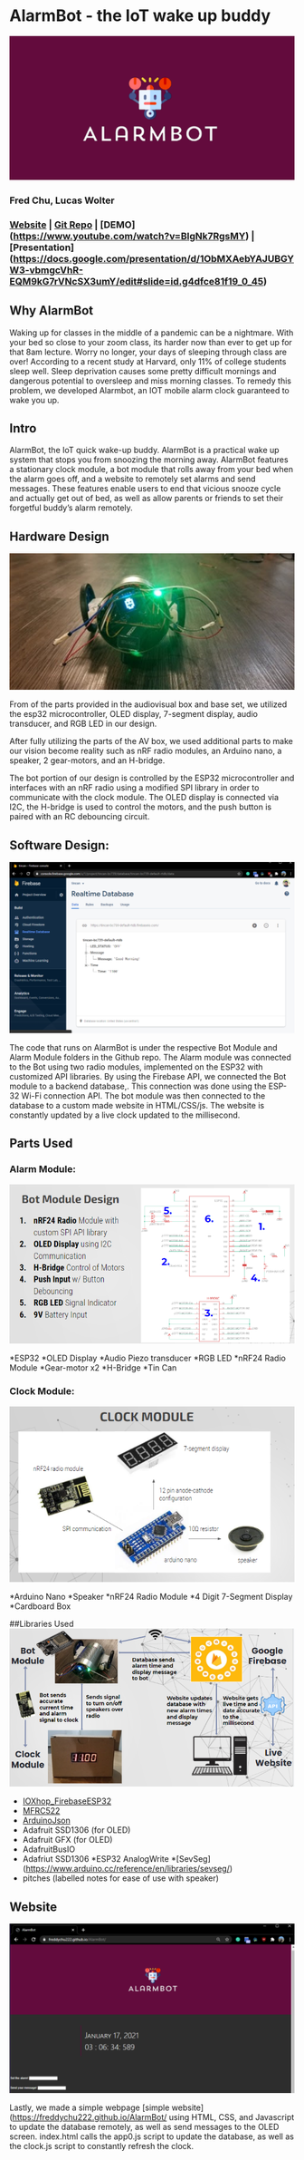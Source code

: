 # AlarmBot - the IoT wake up buddy
![](https://github.com/Freddychu222/AlarmBot/blob/main/alarmbot.PNG?raw=true)

### Fred Chu, Lucas Wolter

### [Website](https://freddychu222.github.io/AlarmBot/) | [Git Repo](https://github.com/Freddychu222/AlarmBot) | [DEMO] (https://www.youtube.com/watch?v=BlgNk7RgsMY) | [Presentation] (https://docs.google.com/presentation/d/1ObMXAebYAJUBGYW3-vbmgcVhR-EQM9kG7rVNcSX3umY/edit#slide=id.g4dfce81f19_0_45)

## Why AlarmBot
Waking up for classes in the middle of a pandemic can be a nightmare. With your bed so close to your zoom class, its harder now than ever to get up for that 8am lecture.
Worry no longer, your days of sleeping through class are over!
According to a recent study at Harvard, only 11% of college students sleep well. Sleep deprivation causes some pretty difficult mornings and dangerous potential to oversleep and miss morning classes. To remedy this problem, we developed Alarmbot, an IOT mobile alarm clock guaranteed to wake you up.

## Intro
AlarmBot, the IoT quick wake-up buddy.
AlarmBot is a practical wake up system that stops you from snoozing the morning away. AlarmBot features a stationary clock module, a bot module that rolls away from your bed when the alarm goes off, and a website to remotely set alarms and send messages. These features enable users to end that vicious snooze cycle and actually get out of bed, as well as allow parents or friends to set their forgetful buddy’s alarm remotely.

## Hardware Design
![](https://github.com/Freddychu222/AlarmBot/blob/main/img/8.PNG?raw=true)

From of the parts provided in the audiovisual box and base set, we utilized the esp32 microcontroller, OLED display, 7-segment display, audio transducer, and RGB LED in our design.

After fully utilizing the parts of the AV box, we used additional parts to make our vision become reality such as nRF radio modules, an Arduino nano, a speaker, 2 gear-motors, and an H-bridge.

The bot portion of our design is controlled by the ESP32 microcontroller and interfaces with an nRF radio using a modified SPI library in order to communicate with the clock module. The OLED display is connected via I2C, the H-bridge is used to control the motors, and the push button is paired with an RC debouncing circuit.

## Software Design:
![](https://github.com/Freddychu222/AlarmBot/blob/main/img/7.PNG?raw=true)

The code that runs on AlarmBot is under the respective Bot Module and Alarm Module folders in the Github repo. The Alarm module was connected to the Bot using two radio modules, implemented on the ESP32 with customized API libraries. By using the Firebase API, we connected the Bot module to a backend database,. This connection was done using the ESP-32 Wi-Fi connection API. The bot module was then connected to the database to a custom made website in HTML/CSS/js. The website is constantly updated by a live clock updated to the millisecond.

## Parts Used
### Alarm Module:
![](https://github.com/Freddychu222/AlarmBot/blob/main/img/9.PNG?raw=true)

*ESP32
*OLED Display
*Audio Piezo transducer
*RGB LED
*nRF24 Radio Module
*Gear-motor x2
*H-Bridge
*Tin Can

### Clock Module:
![](https://github.com/Freddychu222/AlarmBot/blob/main/img/10.PNG?raw=true)

*Arduino Nano
*Speaker
*nRF24 Radio Module
*4 Digit 7-Segment Display
*Cardboard Box

##Libraries Used
![](https://github.com/Freddychu222/AlarmBot/blob/main/img/11.PNG?raw=true)

* [IOXhop_FirebaseESP32](https://github.com/ioxhop/IOXhop_FirebaseESP32)
* [MFRC522](https://github.com/miguelbalboa/rfid)
* [ArduinoJson](https://arduinojson.org/)
* Adafruit SSD1306 (for OLED)
* Adafruit GFX (for OLED)
* AdafruitBusIO
* Adafriut SSD1306
*ESP32 AnalogWrite
*[SevSeg] (https://www.arduino.cc/reference/en/libraries/sevseg/)
* pitches (labelled notes for ease of use with speaker)


## Website
![](https://github.com/Freddychu222/AlarmBot/blob/main/img/5.PNG?raw=true)

Lastly, we made a simple webpage [simple website](https://freddychu222.github.io/AlarmBot/ using HTML, CSS, and Javascript to update the database remotely, as well as send messages to the OLED screen.  index.html calls the app0.js script to update the database, as well as the clock.js script to constantly refresh the clock.
